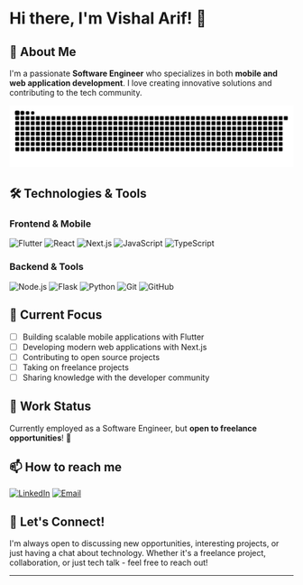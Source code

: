 # Hi there, I'm Vishal Arif! 👋

## 🚀 About Me

I'm a passionate **Software Engineer** who specializes in both **mobile and web application development**. I love creating innovative solutions and contributing to the tech community.

<!-- Snake Game Animation -->
<picture>
  <source media="(prefers-color-scheme: dark)" srcset="https://raw.githubusercontent.com/VishalArif/VishalArif/output/github-snake-dark.svg" />
  <source media="(prefers-color-scheme: light)" srcset="https://raw.githubusercontent.com/VishalArif/VishalArif/output/github-snake.svg" />
  <img alt="github-snake" src="https://raw.githubusercontent.com/VishalArif/VishalArif/output/github-snake.svg" />
</picture>

## 🛠️ Technologies & Tools

### Frontend & Mobile

![Flutter](https://img.shields.io/badge/-Flutter-02569B?style=flat-square&logo=flutter&logoColor=white)
![React](https://img.shields.io/badge/-React-61DAFB?style=flat-square&logo=react&logoColor=black)
![Next.js](https://img.shields.io/badge/-Next.js-000000?style=flat-square&logo=next.js&logoColor=white)
![JavaScript](https://img.shields.io/badge/-JavaScript-F7DF1E?style=flat-square&logo=javascript&logoColor=black)
![TypeScript](https://img.shields.io/badge/-TypeScript-3178C6?style=flat-square&logo=typescript&logoColor=white)

### Backend & Tools

![Node.js](https://img.shields.io/badge/-Node.js-339933?style=flat-square&logo=node.js&logoColor=white)
![Flask](https://img.shields.io/badge/-Flask-000000?style=flat-square&logo=flask&logoColor=white)
![Python](https://img.shields.io/badge/-Python-3776AB?style=flat-square&logo=python&logoColor=white)
![Git](https://img.shields.io/badge/-Git-F05032?style=flat-square&logo=git&logoColor=white)
![GitHub](https://img.shields.io/badge/-GitHub-181717?style=flat-square&logo=github)

## 🎯 Current Focus

- [ ] Building scalable mobile applications with Flutter
- [ ] Developing modern web applications with Next.js
- [ ] Contributing to open source projects
- [ ] Taking on freelance projects
- [ ] Sharing knowledge with the developer community

## 💼 Work Status

Currently employed as a Software Engineer, but **open to freelance opportunities**! 🚀

## 📫 How to reach me

[![LinkedIn](https://img.shields.io/badge/-LinkedIn-0077B5?style=flat-square&logo=linkedin&logoColor=white)](https://www.linkedin.com/in/vishal-arif-7a75b9162/)
[![Email](https://img.shields.io/badge/-Email-D14836?style=flat-square&logo=gmail&logoColor=white)](mailto:vishal.arif@example.com)

## 🤝 Let's Connect!

I'm always open to discussing new opportunities, interesting projects, or just having a chat about technology. Whether it's a freelance project, collaboration, or just tech talk - feel free to reach out!

---
